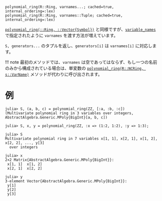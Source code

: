 ```
polynomial_ring(R::Ring, varnames...; cached=true, internal_ordering=:lex)
polynomial_ring(R::Ring, varnames::Tuple; cached=true, internal_ordering=:lex)
```

[`polynomial_ring(::Ring, ::Vector{Symbol})`](@ref) と同様ですが、[`variable_names`](@ref) で指定されたように `varnames` を渡す方法が増えています。

`S, generators...` のタプルを返し、`generators[i]` は `varnames[i]` に対応します。

!!! note
    最初のメソッドでは、`varnames` は空であってはならず、もし一つの名前のみから構成されている場合は、単変数の [`polynomial_ring(R::NCRing, s::VarName)`](@ref) メソッドが代わりに呼び出されます。


# 例

```jldoctest
julia> S, (a, b, c) = polynomial_ring(ZZ, [:a, :b, :c])
(Multivariate polynomial ring in 3 variables over integers, AbstractAlgebra.Generic.MPoly{BigInt}[a, b, c])

julia> S, x, y = polynomial_ring(ZZ, :x => (1:2, 1:2), :y => 1:3);

julia> S
Multivariate polynomial ring in 7 variables x[1, 1], x[2, 1], x[1, 2], x[2, 2], ..., y[3]
  over integers

julia> x
2×2 Matrix{AbstractAlgebra.Generic.MPoly{BigInt}}:
 x[1, 1]  x[1, 2]
 x[2, 1]  x[2, 2]

julia> y
3-element Vector{AbstractAlgebra.Generic.MPoly{BigInt}}:
 y[1]
 y[2]
 y[3]
```
